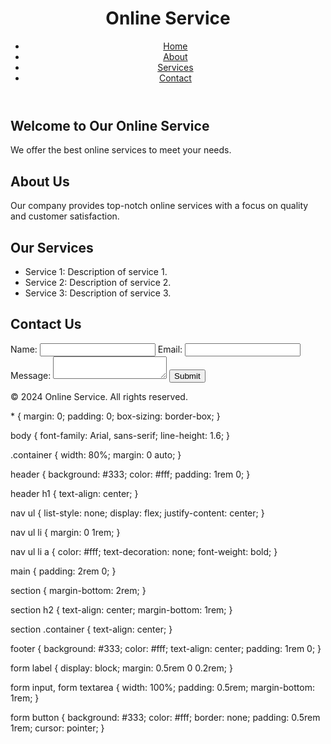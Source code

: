 <!DOCTYPE html>
<html lang="en">
<head>
    <meta charset="UTF-8">
    <meta name="viewport" content="width=device-width, initial-scale=1.0">
    <title>Online Service Website</title>
    <link rel="stylesheet" href="styles.css">
    <script src="scripts.js" defer></script>
</head>
<body>
    <header>
        <div class="container">
            <h1>Online Service</h1>
            <nav>
                <ul>
                    <li><a href="#home">Home</a></li>
                    <li><a href="#about">About</a></li>
                    <li><a href="#services">Services</a></li>
                    <li><a href="#contact">Contact</a></li>
                </ul>
            </nav>
        </div>
    </header>
    <main>
        <section id="home">
            <div class="container">
                <h2>Welcome to Our Online Service</h2>
                <p>We offer the best online services to meet your needs.</p>
            </div>
        </section>
        <section id="about">
            <div class="container">
                <h2>About Us</h2>
                <p>Our company provides top-notch online services with a focus on quality and customer satisfaction.</p>
            </div>
        </section>
        <section id="services">
            <div class="container">
                <h2>Our Services</h2>
                <ul>
                    <li>Service 1: Description of service 1.</li>
                    <li>Service 2: Description of service 2.</li>
                    <li>Service 3: Description of service 3.</li>
                </ul>
            </div>
        </section>
        <section id="contact">
            <div class="container">
                <h2>Contact Us</h2>
                <form id="contactForm">
                    <label for="name">Name:</label>
                    <input type="text" id="name" name="name" required>
                    <label for="email">Email:</label>
                    <input type="email" id="email" name="email" required>
                    <label for="message">Message:</label>
                    <textarea id="message" name="message" required></textarea>
                    <button type="submit">Submit</button>
                </form>
            </div>
        </section>
    </main>
    <footer>
        <div class="container">
            <p>&copy; 2024 Online Service. All rights reserved.</p>
        </div>
    </footer>
</body>
    * {
    margin: 0;
    padding: 0;
    box-sizing: border-box;
}

body {
    font-family: Arial, sans-serif;
    line-height: 1.6;
}

.container {
    width: 80%;
    margin: 0 auto;
}

header {
    background: #333;
    color: #fff;
    padding: 1rem 0;
}

header h1 {
    text-align: center;
}

nav ul {
    list-style: none;
    display: flex;
    justify-content: center;
}

nav ul li {
    margin: 0 1rem;
}

nav ul li a {
    color: #fff;
    text-decoration: none;
    font-weight: bold;
}

main {
    padding: 2rem 0;
}

section {
    margin-bottom: 2rem;
}

section h2 {
    text-align: center;
    margin-bottom: 1rem;
}

section .container {
    text-align: center;
}

footer {
    background: #333;
    color: #fff;
    text-align: center;
    padding: 1rem 0;
}

form label {
    display: block;
    margin: 0.5rem 0 0.2rem;
}

form input, form textarea {
    width: 100%;
    padding: 0.5rem;
    margin-bottom: 1rem;
}

form button {
    background: #333;
    color: #fff;
    border: none;
    padding: 0.5rem 1rem;
    cursor: pointer;
}

</html>
